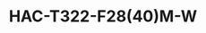 ---
title: "HAC-T322-F28(40)M-W"
description: "2MP ColorHunter HD Fixed Turret Analog"
image: "/images/analog/t322.png"
images:
  - url: "/images/analog/t322.png"
    caption: "Front view"
features:
  - 2MP high quality imaging
  - TVI/AHD/CVI/CVBS
  - Supports white light illumination, 24/7 color images
  - Supports 180 horizontal flip, 180 vertical flip
  - OSD configuration menu, easy to operate
  - IP67 waterproof and dustproof design, high reliability
  - OSD configuration menu in 11 languages
  - Built in microphone for high quality audio transmission via coaxial cables
  - Supports digital defog
  - Metal front face and housing
  - 3 Axis
specifications: 
  Pixel: 2MP
  Sensor Size: 1/2.9"
  Min. Illumination: 0.005 lux (F1.6, AGC ON); 0 lux (white light on)
  Lens Mount: M12
  Illumination Distance: 40m
  Lifetime: ≥60000 hours
  1080P: 1920(H)×1080(V)
  720P: 1280(H) ×720(V)
  CVBS: PAL, NTSC
  PAL: 1/25s‑1/50000s
  NTSC: 1/30s‑1/50000s
  Exposure Mode: Four modes:- Global(default), BLC, HLC, DWDR
  Day/Night: 24/7 color images
  Digital Noise Reduction: 2D/3D
  White Balance: Two modes:- Auto (default), Manual
  WDR: DWDR
  Flip: Supports 180°horizontal flip, 180°vertical flip
  Digital Defog: Support
  Built-in Mic: Support
  TVI: 1080P@25fps, 1080P@30fps
  CVI: 1080P@25fps, 1080P@30fps
  Power Interface: 5.5mm Power Interface
  Video Output: BNC, supports TVI/AHD/CVI/CVBS
  Temperature: ‑30 ℃ ~ 60 ℃ (‑22 °F ~ 140 °F)
  Humidity: ≤95% RH (non‑condensing)
  Surge Protection: 4KV for power; 4KV for video output interfaces
  Ingress Protection: IP67
  Power: DC12V±25%
  Power Consumption: MAX 3.12W
  Mount: Wall Mount;  Pole Mount;  Corner Mount;  Pendant Mount
  Dimensions: Φ111mm*96mm (diameter*height)
  Material: Metal+plastic
  Weight: 356g(0.79lb)
  OSD menu language: 11 Languages (English, German, Spanish(Latin America), French, Italian, Japanese, Korean, Polish, Portuguese(Brazil), Russian, Turkish)
  Certification:
      EMC: CE-EMC (EN 55032,EN 61000-3-3,EN IEC 61000-3-2,EN 55035), FCC (FCC 47 CFR part15 B)
      Safety: CE-LVD (EN 62368-1), CB (IEC 62368-1)
      Environment: CE-RoHS (2011/65/EU;(EU)2015/863); WEEE (2012/19/EU)
      Protection: IP67 (IEC 60529)
---